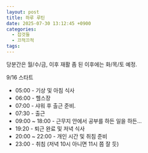 ```yaml
---
layout: post
title: 하루 루틴
date: 2025-07-30 13:12:45 +0900
categories:
  - 잡것들
  - 끄적끄적
tags:
---
```

당분간은 월/수/금, 이후 재활 좀 된 이후에는 화/목/토 예정.

9/16 스타트

- 05:00 - 기상 및 아침 식사
- 06:00 - 헬스장
- 07:00 - 샤워 후 출근 준비. 
- 07:30 - 출근
- 09:00 ~ 18:00 - 근무지 안에서 공부를 하든 일을 하든...
- 19:20 - 퇴근 완료 및 저녁 식사
- 20:00 ~ 22:00 - 개인 시간 및 취침 준비
- 23:00 - 취침 (저녁 10시 아니면 11시 쯤 잘 듯)
